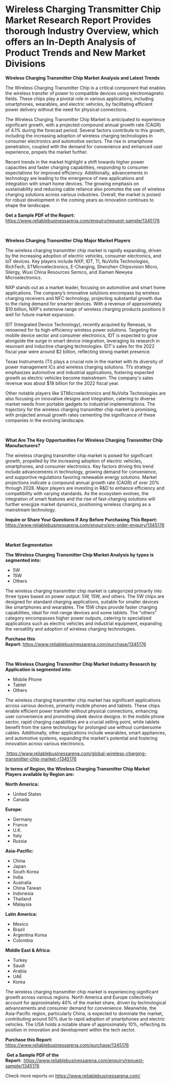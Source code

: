 <p><h1>Wireless Charging Transmitter Chip Market Research Report Provides thorough Industry Overview, which offers an In-Depth Analysis of Product Trends and New Market Divisions</h1></p><p><strong>Wireless Charging Transmitter Chip Market Analysis and Latest Trends</strong></p>
<p><p>The Wireless Charging Transmitter Chip is a critical component that enables the wireless transfer of power to compatible devices using electromagnetic fields. These chips play a pivotal role in various applications, including smartphones, wearables, and electric vehicles, by facilitating efficient power delivery without the need for physical connections. </p><p>The Wireless Charging Transmitter Chip Market is anticipated to experience significant growth, with a projected compound annual growth rate (CAGR) of 4.1% during the forecast period. Several factors contribute to this growth, including the increasing adoption of wireless charging technologies in consumer electronics and automotive sectors. The rise in smartphone penetration, coupled with the demand for convenience and enhanced user experience, propels the market further.</p><p>Recent trends in the market highlight a shift towards higher power capacities and faster charging capabilities, responding to consumer expectations for improved efficiency. Additionally, advancements in technology are leading to the emergence of new applications and integration with smart home devices. The growing emphasis on sustainability and reducing cable reliance also promotes the use of wireless charging solutions across various industries. Overall, the market is poised for robust development in the coming years as innovation continues to shape the landscape.</p></p>
<p><strong>Get a Sample PDF of the Report:&nbsp;</strong> <a href="https://www.reliablebusinessarena.com/enquiry/request-sample/1345176?utm_campaign=1909&utm_medium=2&utm_source=Github&utm_content=ia&utm_term=13022025&utm_id=wireless-charging-transmitter-chip">https://www.reliablebusinessarena.com/enquiry/request-sample/1345176</a></p>
<p>&nbsp;</p>
<p><strong>Wireless Charging Transmitter Chip Major Market Players</strong></p>
<p><p>The wireless charging transmitter chip market is rapidly expanding, driven by the increasing adoption of electric vehicles, consumer electronics, and IoT devices. Key players include NXP, IDT, TI, NuVolta Technologies, RichTech, STMicroelectronics, E-Charging, Shenzhen Chipsvision Micro, Silergy, Wuxi China Resources Semico, and Xiamen Newyea Microelectronics.</p><p>NXP stands out as a market leader, focusing on automotive and smart home applications. The company’s innovative solutions encompass bq wireless charging receivers and NFC technology, projecting substantial growth due to the rising demand for smarter devices. With a revenue of approximately $10 billion, NXP's extensive range of wireless charging products positions it well for future market expansion.</p><p>IDT (Integrated Device Technology), recently acquired by Renesas, is renowned for its high-efficiency wireless power solutions. Targeting the mobile device sector and consumer electronics, IDT is expected to grow alongside the surge in smart device integration, leveraging its research in resonant and inductive charging technologies. IDT's sales for the 2022 fiscal year were around $2 billion, reflecting strong market presence.</p><p>Texas Instruments (TI) plays a crucial role in the market with its diversity of power management ICs and wireless charging solutions. TI’s strategy emphasizes automotive and industrial applications, fostering expected growth as electric vehicles become mainstream. The company's sales revenue was about $18 billion for the 2022 fiscal year.</p><p>Other notable players like STMicroelectronics and NuVolta Technologies are also focusing on innovative designs and integration, catering to diverse market needs from portable gadgets to industrial implementations. The trajectory for the wireless charging transmitter chip market is promising, with projected annual growth rates cementing the significance of these companies in the evolving landscape.</p></p>
<p>&nbsp;</p>
<p><strong>What Are The Key Opportunities For Wireless Charging Transmitter Chip Manufacturers?</strong></p>
<p><p>The wireless charging transmitter chip market is poised for significant growth, propelled by the increasing adoption of electric vehicles, smartphones, and consumer electronics. Key factors driving this trend include advancements in technology, growing demand for convenience, and supportive regulations favoring renewable energy solutions. Market projections indicate a compound annual growth rate (CAGR) of over 20% through 2028. Major players are investing in R&D to enhance efficiency and compatibility with varying standards. As the ecosystem evolves, the integration of smart features and the rise of fast-charging solutions will further energize market dynamics, positioning wireless charging as a mainstream technology.</p></p>
<p><strong>Inquire or Share Your Questions If Any Before Purchasing This Report:</strong> <a href="https://www.reliablebusinessarena.com/enquiry/pre-order-enquiry/1345176?utm_campaign=1909&utm_medium=2&utm_source=Github&utm_content=ia&utm_term=13022025&utm_id=wireless-charging-transmitter-chip">https://www.reliablebusinessarena.com/enquiry/pre-order-enquiry/1345176</a></p>
<p>&nbsp;</p>
<p><strong>Market Segmentation</strong></p>
<p><strong>The Wireless Charging Transmitter Chip Market Analysis by types is segmented into:</strong></p>
<p><ul><li>5W</li><li>15W</li><li>Others</li></ul></p>
<p><p>The wireless charging transmitter chip market is categorized primarily into three types based on power output: 5W, 15W, and others. The 5W chips are designed for standard charging applications, suitable for smaller devices like smartphones and wearables. The 15W chips provide faster charging capabilities, ideal for mid-range devices and some tablets. The "others" category encompasses higher power outputs, catering to specialized applications such as electric vehicles and industrial equipment, expanding the versatility and adoption of wireless charging technologies.</p></p>
<p><strong>Purchase this Report:&nbsp;</strong><a href="https://www.reliablebusinessarena.com/purchase/1345176?utm_campaign=1909&utm_medium=2&utm_source=Github&utm_content=ia&utm_term=13022025&utm_id=wireless-charging-transmitter-chip">https://www.reliablebusinessarena.com/purchase/1345176</a></p>
<p>&nbsp;</p>
<p><strong>The Wireless Charging Transmitter Chip Market Industry Research by Application is segmented into:</strong></p>
<p><ul><li>Mobile Phone</li><li>Tablet</li><li>Others</li></ul></p>
<p><p>The wireless charging transmitter chip market has significant applications across various devices, primarily mobile phones and tablets. These chips enable efficient power transfer without physical connections, enhancing user convenience and promoting sleek device designs. In the mobile phone sector, rapid charging capabilities are a crucial selling point, while tablets benefit from the same technology for prolonged use without cumbersome cables. Additionally, other applications include wearables, smart appliances, and automotive systems, expanding the market's potential and fostering innovation across various electronics.</p></p>
<p><a href="https://www.reliablebusinessarena.com/global-wireless-charging-transmitter-chip-market-r1345176?utm_campaign=1909&utm_medium=2&utm_source=Github&utm_content=ia&utm_term=13022025&utm_id=wireless-charging-transmitter-chip">&nbsp;https://www.reliablebusinessarena.com/global-wireless-charging-transmitter-chip-market-r1345176</a></p>
<p><strong>In terms of Region, the Wireless Charging Transmitter Chip Market Players available by Region are:</strong></p>
<p>
    <p> <strong> North America: </strong>
        <ul>
            <li>United States</li>
            <li>Canada</li>
        </ul>
        </p> 
    <p> <strong> Europe: </strong>
        <ul>
            <li>Germany</li>
            <li>France</li>
            <li>U.K.</li>
            <li>Italy</li>
            <li>Russia</li>
        </ul>
        </p> 
    <p> <strong> Asia-Pacific: </strong>
        <ul>
            <li>China</li>
            <li>Japan</li>
            <li>South Korea</li>
            <li>India</li>
            <li>Australia</li>
            <li>China Taiwan</li>
            <li>Indonesia</li>
            <li>Thailand</li>
            <li>Malaysia</li>
        </ul>
        </p> 
    <p> <strong> Latin America: </strong>
        <ul>
            <li>Mexico</li>
            <li>Brazil</li>
            <li>Argentina Korea</li>
            <li>Colombia</li>
        </ul>
        </p> 
    <p> <strong> Middle East & Africa: </strong>
        <ul>
            <li>Turkey</li>
            <li>Saudi</li>
            <li>Arabia</li>
            <li>UAE</li>
            <li>Korea</li>
        </ul>
    </p>
    </p>
<p><p>The wireless charging transmitter chip market is experiencing significant growth across various regions. North America and Europe collectively account for approximately 40% of the market share, driven by technological advancements and consumer demand for convenience. Meanwhile, the Asia-Pacific region, particularly China, is expected to dominate the market, contributing around 50% due to rapid adoption of smartphones and electric vehicles. The USA holds a notable share of approximately 10%, reflecting its position in innovation and development within the tech sector.</p></p>
<p><strong>Purchase this Report: </strong><a href="https://www.reliablebusinessarena.com/purchase/1345176?utm_campaign=1909&utm_medium=2&utm_source=Github&utm_content=ia&utm_term=13022025&utm_id=wireless-charging-transmitter-chip">https://www.reliablebusinessarena.com/purchase/1345176</a></p>
<p>&nbsp;<strong>Get a Sample PDF of the Report:&nbsp;&nbsp;</strong><a href="https://www.reliablebusinessarena.com/enquiry/request-sample/1345176?utm_campaign=1909&utm_medium=2&utm_source=Github&utm_content=ia&utm_term=13022025&utm_id=wireless-charging-transmitter-chip">https://www.reliablebusinessarena.com/enquiry/request-sample/1345176</a></p>
<p><strong></strong></p>
<p>Check more reports on <a href="https://www.reliablebusinessarena.com/?utm_campaign=1909&utm_medium=2&utm_source=Github&utm_content=ia&utm_term=13022025&utm_id=wireless-charging-transmitter-chip">https://www.reliablebusinessarena.com/</a></p>